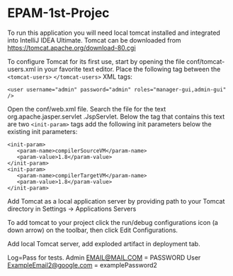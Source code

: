 # EPAM-1st-Projec

   
To run this application you will need local tomcat installed and integrated into IntelliJ IDEA Ultimate.
Tomcat can be downloaded from https://tomcat.apache.org/download-80.cgi

To configure Tomcat for its first use, start by opening the file conf/tomcat-users.xml in
your favorite text editor. Place the following tag between the `<tomcat-users>`
`</tomcat-users>` XML tags:

`<user username="admin" password="admin" roles="manager-gui,admin-gui" />`


Open the conf/web.xml file. Search the file for the text org.apache.jasper.servlet
.JspServlet. Below the tag that contains this text are two `<init-param>` tags add the following init
parameters below the existing init parameters:

```
<init-param>
   <param-name>compilerSourceVM</param-name>
   <param-value>1.8</param-value>
</init-param>
<init-param>
   <param-name>compilerTargetVM</param-name>
   <param-value>1.8</param-value>
</init-param>
```


Add Tomcat as a local application server by providing path to your Tomcat directory in Settings -> Applications Servers

To add tomcat to your project click the run/debug configurations icon (a down arrow) on the toolbar, then click Edit Configurations.

Add local Tomcat server, add exploded artifact in deployment tab.

Log=Pass for tests.
Admin EMAIL@MAIL.COM = PASSWORD User ExampleEmail2@google.com = examplePassword2
